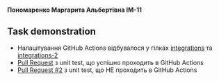 
#### Пономаренко Маргарита Альбертівна ІМ-11


## Task demonstration
- Налаштування GitHub Actions відбувалося у гілках [integrations](https://github.com/future-stardust/im-1x-lab-1-MargoPonomarenko/tree/integrations) та [integrations-2](https://github.com/future-stardust/im-1x-lab-1-MargoPonomarenko/tree/integrations-2)
- [Pull Request](https://github.com/future-stardust/im-1x-lab-1-MargoPonomarenko/pull/2) з unit test, що успішно проходить в GitHub Actions
- [Pull Request #2](https://github.com/future-stardust/im-1x-lab-1-MargoPonomarenko/pull/3) з unit test, що НЕ проходить в GitHub Actions
